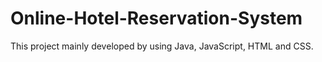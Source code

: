 # Online-Hotel-Reservation-System



This project mainly developed by using Java, JavaScript, HTML and CSS. 
